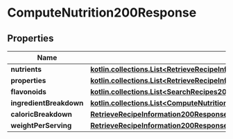 
# ComputeNutrition200Response

## Properties
Name | Type | Description | Notes
------------ | ------------- | ------------- | -------------
**nutrients** | [**kotlin.collections.List&lt;RetrieveRecipeInformation200ResponseNutritionIngredientBreakdownInnerNutrientsInner&gt;**](RetrieveRecipeInformation200ResponseNutritionIngredientBreakdownInnerNutrientsInner.md) |  |  [optional]
**properties** | [**kotlin.collections.List&lt;RetrieveRecipeInformation200ResponseNutritionFlavonoidsInner&gt;**](RetrieveRecipeInformation200ResponseNutritionFlavonoidsInner.md) |  |  [optional]
**flavonoids** | [**kotlin.collections.List&lt;SearchRecipes200ResponseRecipesInnerNutritionNutrientsInner&gt;**](SearchRecipes200ResponseRecipesInnerNutritionNutrientsInner.md) |  |  [optional]
**ingredientBreakdown** | [**kotlin.collections.List&lt;ComputeNutrition200ResponseIngredientBreakdownInner&gt;**](ComputeNutrition200ResponseIngredientBreakdownInner.md) |  |  [optional]
**caloricBreakdown** | [**RetrieveRecipeInformation200ResponseNutritionCaloricBreakdown**](RetrieveRecipeInformation200ResponseNutritionCaloricBreakdown.md) |  |  [optional]
**weightPerServing** | [**RetrieveRecipeInformation200ResponseNutritionWeightPerServing**](RetrieveRecipeInformation200ResponseNutritionWeightPerServing.md) |  |  [optional]



